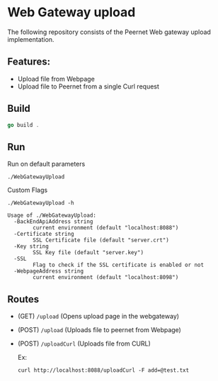 # Web Gateway upload 
The following repository consists of the Peernet Web gateway upload implementation.

## Features: 
- Upload file from Webpage
- Upload file to Peernet from a single Curl request 

## Build
```go
go build . 
```

## Run 
Run on default parameters 
```
./WebGatewayUpload
```
Custom Flags 
```
./WebGatewayUpload -h 

Usage of ./WebGatewayUpload:
  -BackEndApiAddress string
    	current environment (default "localhost:8088")
  -Certificate string
    	SSL Certificate file (default "server.crt")
  -Key string
    	SSL Key file (default "server.key")
  -SSL
    	Flag to check if the SSL certificate is enabled or not
  -WebpageAddress string
    	current environment (default "localhost:8098")
```

## Routes 
- (GET) `/upload` (Opens upload page in the webgateway)
- (POST) `/upload` (Uploads file to peernet from Webpage)
- (POST) `/uploadCurl` (Uploads file from CURL)

   Ex:
   ```
   curl http://localhost:8088/uploadCurl -F add=@test.txt
   ```


